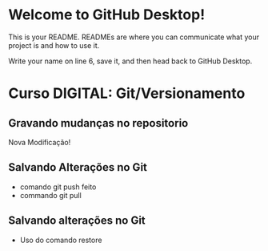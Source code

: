 # Welcome to GitHub Desktop!

This is your README. READMEs are where you can communicate what your project is and how to use it.

Write your name on line 6, save it, and then head back to GitHub Desktop.
# Curso DIGITAL: Git/Versionamento

## Gravando mudanças no repositorio
Nova Modificação!

## Salvando Alterações no Git
* comando git push feito
* commando git pull

## Salvando alterações no Git

* Uso do comando restore